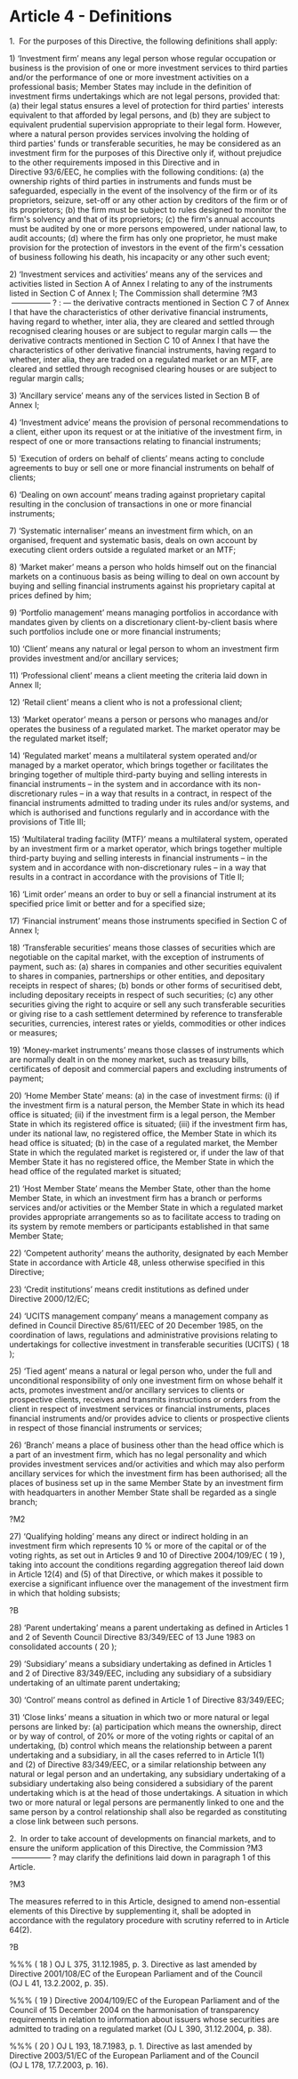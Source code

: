 # Article 4 - Definitions


1.  For the purposes of this Directive, the following definitions shall apply:

1) ‘Investment firm’ means any legal person whose regular occupation or business is the provision of one or more investment services to third parties and/or the performance of one or more investment activities on a professional basis; Member States may include in the definition of investment firms undertakings which are not legal persons, provided that: (a) their legal status ensures a level of protection for third parties' interests equivalent to that afforded by legal persons, and (b) they are subject to equivalent prudential supervision appropriate to their legal form. However, where a natural person provides services involving the holding of third parties' funds or transferable securities, he may be considered as an investment firm for the purposes of this Directive only if, without prejudice to the other requirements imposed in this Directive and in Directive 93/6/EEC, he complies with the following conditions: (a) the ownership rights of third parties in instruments and funds must be safeguarded, especially in the event of the insolvency of the firm or of its proprietors, seizure, set-off or any other action by creditors of the firm or of its proprietors; (b) the firm must be subject to rules designed to monitor the firm's solvency and that of its proprietors; (c) the firm's annual accounts must be audited by one or more persons empowered, under national law, to audit accounts; (d) where the firm has only one proprietor, he must make provision for the protection of investors in the event of the firm's cessation of business following his death, his incapacity or any other such event;

2) ‘Investment services and activities’ means any of the services and activities listed in Section A of Annex I relating to any of the instruments listed in Section C of Annex I; The Commission shall determine ?M3  ————— ? : — the derivative contracts mentioned in Section C 7 of Annex I that have the characteristics of other derivative financial instruments, having regard to whether, inter alia, they are cleared and settled through recognised clearing houses or are subject to regular margin calls — the derivative contracts mentioned in Section C 10 of Annex I that have the characteristics of other derivative financial instruments, having regard to whether, inter alia, they are traded on a regulated market or an MTF, are cleared and settled through recognised clearing houses or are subject to regular margin calls;

3) ‘Ancillary service’ means any of the services listed in Section B of Annex I;

4) ‘Investment advice’ means the provision of personal recommendations to a client, either upon its request or at the initiative of the investment firm, in respect of one or more transactions relating to financial instruments;

5) ‘Execution of orders on behalf of clients’ means acting to conclude agreements to buy or sell one or more financial instruments on behalf of clients;

6) ‘Dealing on own account’ means trading against proprietary capital resulting in the conclusion of transactions in one or more financial instruments;

7) ‘Systematic internaliser’ means an investment firm which, on an organised, frequent and systematic basis, deals on own account by executing client orders outside a regulated market or an MTF;

8) ‘Market maker’ means a person who holds himself out on the financial markets on a continuous basis as being willing to deal on own account by buying and selling financial instruments against his proprietary capital at prices defined by him;

9) ‘Portfolio management’ means managing portfolios in accordance with mandates given by clients on a discretionary client-by-client basis where such portfolios include one or more financial instruments;

10) ‘Client’ means any natural or legal person to whom an investment firm provides investment and/or ancillary services;

11) ‘Professional client’ means a client meeting the criteria laid down in Annex II;

12) ‘Retail client’ means a client who is not a professional client;

13) ‘Market operator’ means a person or persons who manages and/or operates the business of a regulated market. The market operator may be the regulated market itself;

14) ‘Regulated market’ means a multilateral system operated and/or managed by a market operator, which brings together or facilitates the bringing together of multiple third-party buying and selling interests in financial instruments – in the system and in accordance with its non-discretionary rules – in a way that results in a contract, in respect of the financial instruments admitted to trading under its rules and/or systems, and which is authorised and functions regularly and in accordance with the provisions of Title III;

15) ‘Multilateral trading facility (MTF)’ means a multilateral system, operated by an investment firm or a market operator, which brings together multiple third-party buying and selling interests in financial instruments – in the system and in accordance with non-discretionary rules – in a way that results in a contract in accordance with the provisions of Title II;

16) ‘Limit order’ means an order to buy or sell a financial instrument at its specified price limit or better and for a specified size;

17) ‘Financial instrument’ means those instruments specified in Section C of Annex I;

18) ‘Transferable securities’ means those classes of securities which are negotiable on the capital market, with the exception of instruments of payment, such as: (a) shares in companies and other securities equivalent to shares in companies, partnerships or other entities, and depositary receipts in respect of shares; (b) bonds or other forms of securitised debt, including depositary receipts in respect of such securities; (c) any other securities giving the right to acquire or sell any such transferable securities or giving rise to a cash settlement determined by reference to transferable securities, currencies, interest rates or yields, commodities or other indices or measures;

19) ‘Money-market instruments’ means those classes of instruments which are normally dealt in on the money market, such as treasury bills, certificates of deposit and commercial papers and excluding instruments of payment;

20) ‘Home Member State’ means: (a) in the case of investment firms: (i) if the investment firm is a natural person, the Member State in which its head office is situated; (ii) if the investment firm is a legal person, the Member State in which its registered office is situated; (iii) if the investment firm has, under its national law, no registered office, the Member State in which its head office is situated; (b) in the case of a regulated market, the Member State in which the regulated market is registered or, if under the law of that Member State it has no registered office, the Member State in which the head office of the regulated market is situated;

21) ‘Host Member State’ means the Member State, other than the home Member State, in which an investment firm has a branch or performs services and/or activities or the Member State in which a regulated market provides appropriate arrangements so as to facilitate access to trading on its system by remote members or participants established in that same Member State;

22) ‘Competent authority’ means the authority, designated by each Member State in accordance with Article 48, unless otherwise specified in this Directive;

23) ‘Credit institutions’ means credit institutions as defined under Directive 2000/12/EC;

24) ‘UCITS management company’ means a management company as defined in Council Directive 85/611/EEC of 20 December 1985, on the coordination of laws, regulations and administrative provisions relating to undertakings for collective investment in transferable securities (UCITS) ( 18 );

25) ‘Tied agent’ means a natural or legal person who, under the full and unconditional responsibility of only one investment firm on whose behalf it acts, promotes investment and/or ancillary services to clients or prospective clients, receives and transmits instructions or orders from the client in respect of investment services or financial instruments, places financial instruments and/or provides advice to clients or prospective clients in respect of those financial instruments or services;

26) ‘Branch’ means a place of business other than the head office which is a part of an investment firm, which has no legal personality and which provides investment services and/or activities and which may also perform ancillary services for which the investment firm has been authorised; all the places of business set up in the same Member State by an investment firm with headquarters in another Member State shall be regarded as a single branch;

?M2

27) ‘Qualifying holding’ means any direct or indirect holding in an investment firm which represents 10 % or more of the capital or of the voting rights, as set out in Articles 9 and 10 of Directive 2004/109/EC ( 19 ), taking into account the conditions regarding aggregation thereof laid down in Article 12(4) and (5) of that Directive, or which makes it possible to exercise a significant influence over the management of the investment firm in which that holding subsists;

?B

28) ‘Parent undertaking’ means a parent undertaking as defined in Articles 1 and 2 of Seventh Council Directive 83/349/EEC of 13 June 1983 on consolidated accounts ( 20 );

29) ‘Subsidiary’ means a subsidiary undertaking as defined in Articles 1 and 2 of Directive 83/349/EEC, including any subsidiary of a subsidiary undertaking of an ultimate parent undertaking;

30) ‘Control’ means control as defined in Article 1 of Directive 83/349/EEC;

31) ‘Close links’ means a situation in which two or more natural or legal persons are linked by: (a) participation which means the ownership, direct or by way of control, of 20% or more of the voting rights or capital of an undertaking, (b) control which means the relationship between a parent undertaking and a subsidiary, in all the cases referred to in Article 1(1) and (2) of Directive 83/349/EEC, or a similar relationship between any natural or legal person and an undertaking, any subsidiary undertaking of a subsidiary undertaking also being considered a subsidiary of the parent undertaking which is at the head of those undertakings. A situation in which two or more natural or legal persons are permanently linked to one and the same person by a control relationship shall also be regarded as constituting a close link between such persons.

2.  In order to take account of developments on financial markets, and to ensure the uniform application of this Directive, the Commission ?M3  ————— ? may clarify the definitions laid down in paragraph 1 of this Article.

?M3

The measures referred to in this Article, designed to amend non-essential elements of this Directive by supplementing it, shall be adopted in accordance with the regulatory procedure with scrutiny referred to in Article 64(2).

?B

%%% ( 18 ) OJ L 375, 31.12.1985, p. 3. Directive as last amended by Directive 2001/108/EC of the European Parliament and of the Council (OJ L 41, 13.2.2002, p. 35).

%%% ( 19 ) Directive 2004/109/EC of the European Parliament and of the Council of 15 December 2004 on the harmonisation of transparency requirements in relation to information about issuers whose securities are admitted to trading on a regulated market (OJ L 390, 31.12.2004, p. 38).

%%% ( 20 ) OJ L 193, 18.7.1983, p. 1. Directive as last amended by Directive 2003/51/EC of the European Parliament and of the Council (OJ L 178, 17.7.2003, p. 16).
